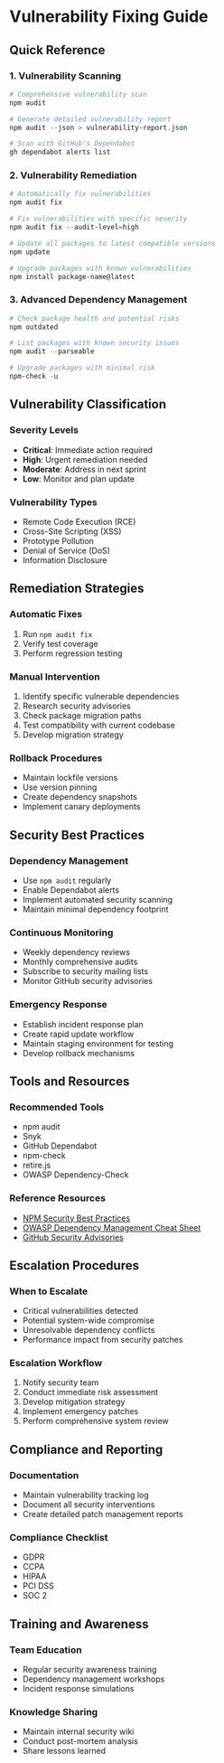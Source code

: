 # Vulnerability Fixing Guide

## Quick Reference

### 1. Vulnerability Scanning

```powershell
# Comprehensive vulnerability scan
npm audit

# Generate detailed vulnerability report
npm audit --json > vulnerability-report.json

# Scan with GitHub's Dependabot
gh dependabot alerts list
```

### 2. Vulnerability Remediation

```powershell
# Automatically fix vulnerabilities
npm audit fix

# Fix vulnerabilities with specific severity
npm audit fix --audit-level=high

# Update all packages to latest compatible versions
npm update

# Upgrade packages with known vulnerabilities
npm install package-name@latest
```

### 3. Advanced Dependency Management

```powershell
# Check package health and potential risks
npm outdated

# List packages with known security issues
npm audit --parseable

# Upgrade packages with minimal risk
npm-check -u
```

## Vulnerability Classification

### Severity Levels

- **Critical**: Immediate action required
- **High**: Urgent remediation needed
- **Moderate**: Address in next sprint
- **Low**: Monitor and plan update

### Vulnerability Types

- Remote Code Execution (RCE)
- Cross-Site Scripting (XSS)
- Prototype Pollution
- Denial of Service (DoS)
- Information Disclosure

## Remediation Strategies

### Automatic Fixes

1. Run `npm audit fix`
2. Verify test coverage
3. Perform regression testing

### Manual Intervention

1. Identify specific vulnerable dependencies
2. Research security advisories
3. Check package migration paths
4. Test compatibility with current codebase
5. Develop migration strategy

### Rollback Procedures

- Maintain lockfile versions
- Use version pinning
- Create dependency snapshots
- Implement canary deployments

## Security Best Practices

### Dependency Management

- Use `npm audit` regularly
- Enable Dependabot alerts
- Implement automated security scanning
- Maintain minimal dependency footprint

### Continuous Monitoring

- Weekly dependency reviews
- Monthly comprehensive audits
- Subscribe to security mailing lists
- Monitor GitHub security advisories

### Emergency Response

- Establish incident response plan
- Create rapid update workflow
- Maintain staging environment for testing
- Develop rollback mechanisms

## Tools and Resources

### Recommended Tools

- npm audit
- Snyk
- GitHub Dependabot
- npm-check
- retire.js
- OWASP Dependency-Check

### Reference Resources

- [NPM Security Best Practices](https://docs.npmjs.com/about-npm-security)
- [OWASP Dependency Management Cheat Sheet](https://cheatsheetseries.owasp.org/cheatsheets/Dependency_Management_Cheat_Sheet.html)
- [GitHub Security Advisories](https://github.com/advisories)

## Escalation Procedures

### When to Escalate

- Critical vulnerabilities detected
- Potential system-wide compromise
- Unresolvable dependency conflicts
- Performance impact from security patches

### Escalation Workflow

1. Notify security team
2. Conduct immediate risk assessment
3. Develop mitigation strategy
4. Implement emergency patches
5. Perform comprehensive system review

## Compliance and Reporting

### Documentation

- Maintain vulnerability tracking log
- Document all security interventions
- Create detailed patch management reports

### Compliance Checklist

- GDPR
- CCPA
- HIPAA
- PCI DSS
- SOC 2

## Training and Awareness

### Team Education

- Regular security awareness training
- Dependency management workshops
- Incident response simulations

### Knowledge Sharing

- Maintain internal security wiki
- Conduct post-mortem analysis
- Share lessons learned
